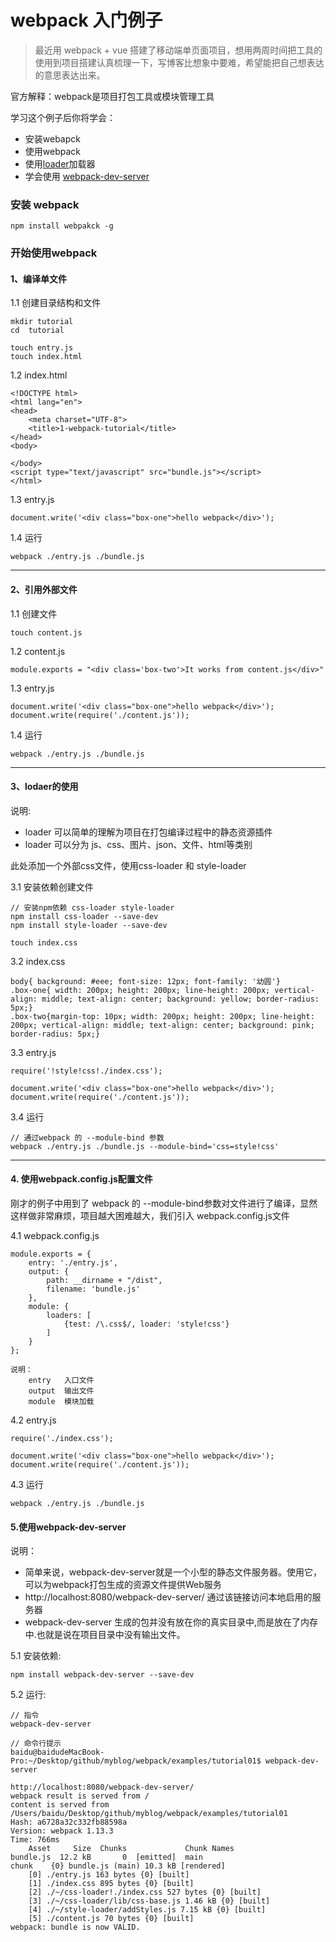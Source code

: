 # webpack 入门例子

> 最近用 webpack + vue 搭建了移动端单页面项目，想用两周时间把工具的使用到项目搭建认真梳理一下，写博客比想象中要难，希望能把自己想表达的意思表达出来。

官方解释：webpack是项目打包工具或模块管理工具

学习这个例子后你将学会：

- 安装webapck
- 使用webpack
- 使用[loader](http://www.cnblogs.com/leinov/p/5330944.html)加载器
- 学会使用 [webpack-dev-server](http://www.jianshu.com/p/941bfaf13be1)

### 安装 webpack
```
npm install webpakck -g 
```
### 开始使用webpack

#### 1、编译单文件

1.1 创建目录结构和文件
```
mkdir tutorial 
cd  tutorial

touch entry.js
touch index.html
```

1.2 index.html
```
<!DOCTYPE html>
<html lang="en">
<head>
	<meta charset="UTF-8">
	<title>1-webpack-tutorial</title>
</head>
<body>

</body>
<script type="text/javascript" src="bundle.js"></script>
</html>
```

1.3 entry.js
```
document.write('<div class="box-one">hello webpack</div>');
```

1.4 运行
```
webpack ./entry.js ./bundle.js
```
---

#### 2、引用外部文件


1.1 创建文件
```
touch content.js
```

1.2 content.js

```
module.exports = "<div class='box-two'>It works from content.js</div>"
```

1.3 entry.js
```
document.write('<div class="box-one">hello webpack</div>');
document.write(require('./content.js'));
```

1.4 运行

```
webpack ./entry.js ./bundle.js
```
---


#### 3、lodaer的使用

说明:

- loader 可以简单的理解为项目在打包编译过程中的静态资源插件
- loader 可以分为 js、css、图片、json、文件、html等类别

此处添加一个外部css文件，使用css-loader 和 style-loader

3.1 安装依赖创建文件
```
// 安装npm依赖 css-loader style-loader
npm install css-loader --save-dev
npm install style-loader --save-dev

touch index.css
```

3.2 index.css
```
body{ background: #eee; font-size: 12px; font-family: '幼圆'}
.box-one{ width: 200px; height: 200px; line-height: 200px; vertical-align: middle; text-align: center; background: yellow; border-radius: 5px;}
.box-two{margin-top: 10px; width: 200px; height: 200px; line-height: 200px; vertical-align: middle; text-align: center; background: pink; border-radius: 5px;}
```

3.3 entry.js
```
require('!style!css!./index.css');

document.write('<div class="box-one">hello webpack</div>');
document.write(require('./content.js'));
```

3.4 运行
```
// 通过webpack 的 --module-bind 参数
webpack ./entry.js ./bundle.js --module-bind='css=style!css'
```

---


#### 4. 使用webpack.config.js配置文件

刚才的例子中用到了 webpack 的 --module-bind参数对文件进行了编译，显然这样做非常麻烦，项目越大困难越大，我们引入 webpack.config.js文件

4.1 webpack.config.js
```
module.exports = {
	entry: './entry.js',
	output: {
		path: __dirname + "/dist",
		filename: 'bundle.js'
	},
	module: {
		loaders: [
			{test: /\.css$/, loader: 'style!css'}
		]
	}
};

说明：
	entry   入口文件
	output  输出文件
	module	模块加载
```

4.2 entry.js
```
require('./index.css');

document.write('<div class="box-one">hello webpack</div>');
document.write(require('./content.js'));
```

4.3 运行
```
webpack ./entry.js ./bundle.js
```

#### 5.使用webpack-dev-server

说明：

- 简单来说，webpack-dev-server就是一个小型的静态文件服务器。使用它，可以为webpack打包生成的资源文件提供Web服务
- http://localhost:8080/webpack-dev-server/ 通过该链接访问本地启用的服务器
- webpack-dev-server 生成的包并没有放在你的真实目录中,而是放在了内存中.也就是说在项目目录中没有输出文件。


5.1 安装依赖:
```
npm install webpack-dev-server --save-dev
```

5.2 运行:
```
// 指令
webpack-dev-server

// 命令行提示
baidu@baidudeMacBook-Pro:~/Desktop/github/myblog/webpack/examples/tutorial01$ webpack-dev-server

http://localhost:8080/webpack-dev-server/
webpack result is served from /
content is served from /Users/baidu/Desktop/github/myblog/webpack/examples/tutorial01
Hash: a6728a32c332fb88598a
Version: webpack 1.13.3
Time: 766ms
    Asset     Size  Chunks             Chunk Names
bundle.js  12.2 kB       0  [emitted]  main
chunk    {0} bundle.js (main) 10.3 kB [rendered]
    [0] ./entry.js 163 bytes {0} [built]
    [1] ./index.css 895 bytes {0} [built]
    [2] ./~/css-loader!./index.css 527 bytes {0} [built]
    [3] ./~/css-loader/lib/css-base.js 1.46 kB {0} [built]
    [4] ./~/style-loader/addStyles.js 7.15 kB {0} [built]
    [5] ./content.js 70 bytes {0} [built]
webpack: bundle is now VALID.
```












